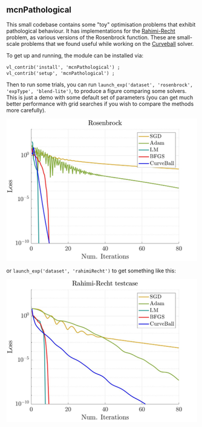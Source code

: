 ## mcnPathological


This small codebase contains some "toy" optimisation problems that exhibit pathological behaviour.  It has implementations for the [Rahimi-Recht](https://github.com/benjamin-recht/shallow-linear-net/blob/master/TwoLayerLinearNets.ipynb) problem, as various versions of the Rosenbrock function.  These are small-scale problems that we found useful while working on the [Curveball](https://github.com/jotaf98/curveball) solver.

To get up and running, the module can be installed via:

```
vl_contrib('install', 'mcnPathological') ;
vl_contrib('setup', 'mcnPathological') ;
```

Then to run some trials, you can run `launch_exp('dataset', 'rosenbrock', 'expType', 'blend-lite')`, to produce a figure comparing some solvers.  This is just a demo with some default set of parameters (you can get much better performance with grid searches if you wish to compare the methods more carefully).

![rosenbrock](misc/rosenbrock.jpg)

or `launch_exp('dataset', 'rahimiRecht')` to get something like this:

![rosenbrock](misc/rahimi-recht.jpg)